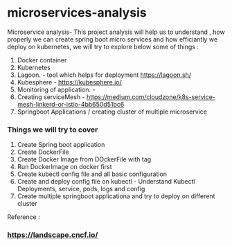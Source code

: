 # microservices-analysis

Microservice analysis- This project analysis will help us to understand , how properly we can create spring boot micro services and 
how efficiantly we deploy on kubernetes, 
we will try to explore below some of things :  
1. Docker container
2. Kubernetes
3. Lagoon.  -  tool which helps for deployment https://lagoon.sh/
4. Kubesphere  - https://kubesphere.io/
5. Monitoring of application. - 
6. Creating serviceMesh - https://medium.com/cloudzone/k8s-service-mesh-linkerd-or-istio-4bb650d51bc6
7. Springboot Applications / creating cluster of multiple microservice

### Things we will try to cover 
1. Create Spring boot application
2. Create DockerFile
3. Create Docker Image from DOckerFile with tag
4. Run DockerImage on docker first
5. Create kubectl config file and all basic configuration
6. Create and deploy config file on kubectl -  Understand Kubectl Deployments, service, pods, logs and config 
7. Create multiple springboot applicationa and try to deploy on different cluster


Reference : 
### https://landscape.cncf.io/
